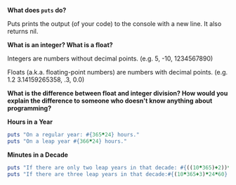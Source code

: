 **What does `puts` do?**

Puts prints the output (of your code) to the console with a new line. It also returns nil.

**What is an integer? What is a float?**

Integers are numbers without decimal points. (e.g. 5, -10, 1234567890)

Floats (a.k.a. floating-point numbers) are numbers with decimal points. (e.g. 1.2 3.14159265358, .3, 0.0)

**What is the difference between float and integer division? How would you explain the difference to someone who doesn't know anything about programming?**



**Hours in a Year**
```ruby
puts "On a regular year: #{365*24} hours."
puts "On a leap year #{366*24} hours."
```

**Minutes in a Decade**
```ruby
puts "If there are only two leap years in that decade: #{((10*365)+2))*24*60} minutes."
puts "If there are three leap years in that decade:#{(10*365+3)*24*60} minutes."
```